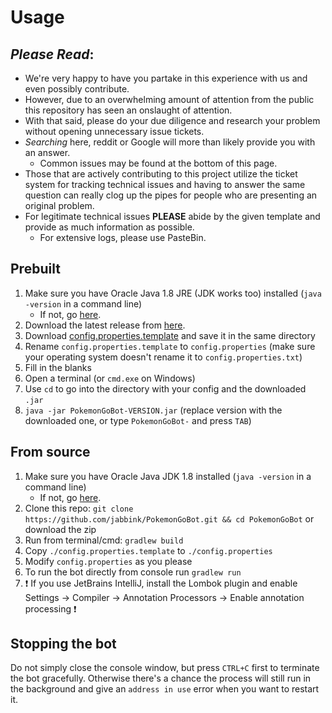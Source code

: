 # Usage

## ***Please Read***:

- We're very happy to have you partake in this experience with us and even possibly contribute.
- However, due to an overwhelming amount of attention from the public this repository has seen an onslaught of attention.
- With that said, please do your due diligence and research your problem without opening unnecessary issue tickets.
- *Searching* here, reddit or Google will more than likely provide you with an answer.
    - Common issues may be found at the bottom of this page.
- Those that are actively contributing to this project utilize the ticket system for tracking technical issues and
having to answer the same question can really clog up the pipes for people who are presenting an original problem.
- For legitimate technical issues **PLEASE** abide by the given template and provide as much information as possible.
    - For extensive logs, please use PasteBin.

## Prebuilt

1. Make sure you have Oracle Java 1.8 JRE (JDK works too) installed (`java -version` in a command line)
    - If not, go [here](http://www.oracle.com/technetwork/java/javase/downloads/jre8-downloads-2133155.html).
2. Download the latest release from [here](https://github.com/jabbink/PokemonGoBot/releases).
3. Download [config.properties.template](https://raw.githubusercontent.com/jabbink/PokemonGoBot/master/config.properties.template) and save it in the same directory
4. Rename `config.properties.template` to `config.properties` (make sure your operating system doesn't rename it to `config.properties.txt`)
5. Fill in the blanks
6. Open a terminal (or `cmd.exe` on Windows)
7. Use `cd` to go into the directory with your config and the downloaded `.jar`
8. `java -jar PokemonGoBot-VERSION.jar` (replace version with the downloaded one, or type `PokemonGoBot-` and press `TAB`)

## From source

1. Make sure you have Oracle Java JDK 1.8 installed (`java -version` in a command line)
    - If not, go [here](http://www.oracle.com/technetwork/java/javase/downloads/jdk8-downloads-2133151.html).
2. Clone this repo: `git clone https://github.com/jabbink/PokemonGoBot.git && cd PokemonGoBot` or download the zip
3. Run from terminal/cmd: `gradlew build`
4. Copy `./config.properties.template` to `./config.properties`
5. Modify `config.properties` as you please
6. To run the bot directly from console run `gradlew run`
7. :exclamation: If you use JetBrains IntelliJ, install the Lombok plugin and enable Settings -> Compiler -> Annotation Processors -> Enable annotation processing :exclamation:

## Stopping the bot

Do not simply close the console window, but press `CTRL+C` first to terminate the bot gracefully. Otherwise there's a chance the process will still run in the background and give an `address in use` error when you want to restart it.
